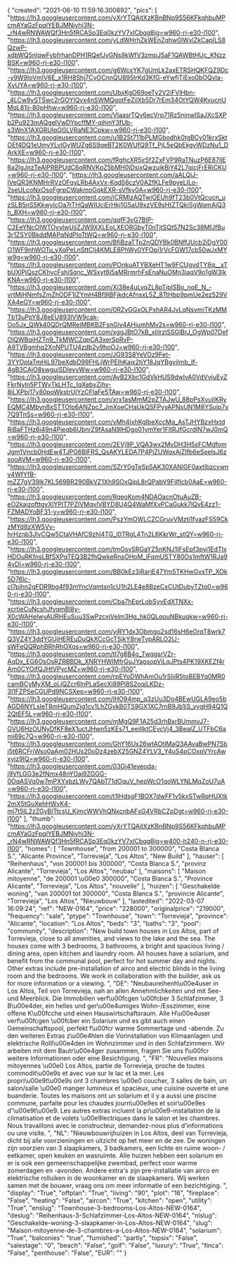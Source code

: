 {
"created": "2021-06-10 11:59:16.300892",
"pics": [
"https://lh3.googleusercontent.com/yXrYTQAitXzKBnBNp9S56KFkqhbuMPcmAYaGzFpqlYEBJMNjyhi3N-_rN4wRNWAWQf3Hn5fRCASp3Eq0kzYV7xICbqg8jg=w960-rj-e30-l100",
"https://lh3.googleusercontent.com/yLdWHrhZkWEnZqhw0IWxlZkCapILS8QzwP-xdbWQ5nlqwFybfrhanDPH1RQefJvGNs9kWfV3zmpJ5aF1QAWBtHUc_KNzzBSK=w960-rj-e30-l100",
"https://lh3.googleusercontent.com/g6WcxYK7gUmLk2axETRSHQKFQZ9Dc-y9W9IoVmlV6E_x1RH8Shj7CyOCnnQU895lrKd3KfG-eYwfjTiExo0bOQvla-XvUYA=w960-rj-e30-l100",
"https://lh3.googleusercontent.com/UbxKgO69oeTy2V2iFVlHbn-_4LCw9vSTSwc2rGOYlQvx4nSWMQgotFeZilXb5Dr7rEm34OtYQW4KvucnUMqL81jj-80pHhw=w960-rj-e30-l100",
"https://lh3.googleusercontent.com/VIaasrTQv6ecVrp71Rz5njnwISaJXcSXPb2Pu923mAQgelVwDYpcffMY-qjhjnY3fUb-s3WnX1AXGRUlqGGLVRaNE3Cpkw=w960-rj-e30-l100",
"https://lh3.googleusercontent.com/u1B2St711bPLMGbodhk0tgBCy01krxSktOEf4DQ1eUmyYLvIGyWUZg6S9qeBT2K0WUfQ9Tf_PjL5eQbEkgyWDzNu1_DArkXE=w960-rj-e30-l100",
"https://lh3.googleusercontent.com/fRghcXR5jr5f2ZxFVP9RaTNuzP6E87lIE6a2lgJnzTeAlPRBPUdC6qRNVKpZ5bMH0jDsixQwzuikBiY42L7qicjFrERiCKU=w960-rj-e30-l100",
"https://lh3.googleusercontent.com/aALQjJ-IVeQR3KNMHrRVzOFqyLRb4AxVx-Kqd56czV0A2fKLFe9pyeLILo-2seULcoNxOsoFgrpCWakmoGqkEXR-sVfky0A=w960-rj-e30-l100",
"https://lh3.googleusercontent.com/iCRMIzAQTwiOEUh9fT23b0VtQcucn_uzSLB5nS5KkwylcOa7rTHQaWIUciErHkj1G5aU9xzVE9sHtZTQkiSgWqmAjQ3h_BXH=w960-rj-e30-l100",
"https://lh3.googleusercontent.com/qqfF3vG7BIP-C2EeYNcOIWTOyvIwUjjZJW9XXLEoLXEORGbyT0nTjtSQt57N2Sc38MfJfBu3r1ZSY0BkddMAPqNdPIoTtWQ=w960-rj-e30-l100",
"https://lh3.googleusercontent.com/BfjBzaTTp2nQDYBk0BNffJUcb2iDgY00O1WF9nhWOTu_yXqPeLnSttClj4KMLE8PhWy0YFOpi1rVcFGW17cb50wJxMYw9g=w960-rj-e30-l100",
"https://lh3.googleusercontent.com/POnkuATYBXeHT1w9FCUgvdTY8q__xTbUXlPjQszCKhycFshjSqnc_WSxyt6j5aMRrmrhFsEnaNuOMn3iaqV9o1gW3lkKNA=w960-rj-e30-l100",
"https://lh3.googleusercontent.com/Xi38e4uLvqZL8pTiplSBo_nqE_N_-vrtMiHNmfsZmZhODF1IZYmH4Bf9lBFjkdcAfnsxL5Z_8TtHbp9pmUe2ez529VXA4eGY=w960-rj-e30-l100",
"https://lh3.googleusercontent.com/0RZyGGxOLPxhAR4JvLqNsvmiTKzMMTb13uPpY8J8eEU893lVW9cak-Oo5Jx_QWk40QDrQMReiMBKB2FsnGiv4AHiumhMv2s=w960-rj-e30-l100",
"https://lh3.googleusercontent.com/xggJBtO7kB_xIilrzlSSGlBrJ_OgWp07DefOlQWBqiHZTn9_TkMWCZqpCA3xerSpRvP-A9TVBgmhq2XnNPUTU4zdb2y9hoOJ=w960-rj-e30-l100",
"https://lh3.googleusercontent.com/JG93S8YeVOz9Fet-3YYOplaTmHiL97beXdbD99FHLjWrPElhKajx2tjY18JqYBgviImb_If-4gB3CAjO8swgujSDleyyWw=w960-rj-e30-l100",
"https://lh3.googleusercontent.com/AyB2Xbc1GdVkHUS9dwlvA0VdVvjuEyZFkrNyln5PTWyTkLHTc_IqXebvZihv-8iLXPbi17y80poWkstrUjYzCFIaFe5TAw=w960-rj-e30-l100",
"https://lh3.googleusercontent.com/xrx1asMmM2pZTAJwU_88pPsXyujIKRyEQMC4Mbyn8xSTTOIp6ANZpc7_JmXoeCHaUkQSFPyyAPNsUN1M8YSujp7v7Q9TnSs=w960-rj-e30-l100",
"https://lh3.googleusercontent.com/vMh4IxhKgIbeXccMq_AsTJHYBzxHxtdRiBaFTHz6i49n4Pieqb6UbnrZ9fAsaN9lHDgo01ymYer1FltRJfGcrdIN7wJ0mQ=w960-rj-e30-l100",
"https://lh3.googleusercontent.com/2EVj9P_VQA3wx2MvDH3H5sFCMdfomJgm1Vncb0HdEw4TJPG6BlFRS_QsAKYLEDA7P4PjZUWqxAjZIfb6eSeelsJ6zsooAVM=w960-rj-e30-l100",
"https://lh3.googleusercontent.com/SZrY0gTeSp5AK30XANlGF0axtIbzcvwnv4WfYfB-mZZ7gV39lk7KL569BR290BkVZ1Xh9SOxQipL8rQPabV9Fjlflcb0AaE=w960-rj-e30-l100",
"https://lh3.googleusercontent.com/RqeoKom4NDAOacnOtuAuZB-eO2kajzofttgvXlYPlT7PZlVMqvIVBYD8U4Q4WaMfXvPCaGukk7lQvE4zz1-FZMADYoBF31-y=w960-rj-e30-l100",
"https://lh3.googleusercontent.com/PszYmOWLCZCGruvVMzti1fvazFS59CkzMYd8zXW5Vv-hrHznb3JlvCQw5CtaVHAfC9zhI4TG_l0TRgL4Tn2L6KkrWr_stQY=w960-rj-e30-l100",
"https://lh3.googleusercontent.com/tmGsySRGaYZ5nKNJ1IFsEpf3pyi1EdTIxHDOuRKfnsLBfSXPqTEQ3B2fhQwkeRnsOHoM_iFqmUSTY80Os1mftW1RJa94vDI=w960-rj-e30-l100",
"https://lh3.googleusercontent.com/BB0kEz3iRarjE47Ym5TKHwGvxTP_XOk5D76lc-cl7pihn2gFDR9bg4f93mYncVqmtsn1cU1h2LE4e8BzeCxCUtDubyTZtq0=w960-rj-e30-l100",
"https://lh3.googleusercontent.com/Cba7hEprLobSyvEdXTNXx-xcrtieCuNcshJfyqmBl8y-X0cWAHeIwyAURHEuSuu3SwPzcxjVelm3Hg_hk0QLqouNBkuqkw=w960-rj-e30-l100",
"https://lh3.googleusercontent.com/yiRY1dx3Obmgo2sd16sH6eOrqT8wrk7Q3VZ4Y3ddYGUjHEREuDuQkXCcGcTSjkY8rwTvpARLO2IJ-sWFeQQRphBRhRhOXqs=w960-rj-e30-l100",
"https://lh3.googleusercontent.com/tI7g8B4o_TwqgsrVZr-AqDx_EG6OsOsRZRBBDk_XNRYHWIMfrGuJYagsopViLqJPts4PK19XKEZf4rAm0CYOifQJHtVPycMZ=w960-rj-e30-l100",
"https://lh3.googleusercontent.com/rpEYoDWhAmOu1rSliiR5toBEBYq0MR0camBCyMyXM_oLjQZcr6lnPLaSecXi89Pl8S2oqjLKDz-3I1FZPSeCGUPd9NCSXeo=w960-rj-e30-l100",
"https://lh3.googleusercontent.com/lHO94mp_q3zUu3Do4BEwUGLA9eo5bAGD6NYLsIeT8mHQumZjg1cv1LhZGvkB0TS9GX1XC7rnB9Jb1iS_vygH94Q1Q2QtEF5L=w960-rj-e30-l100",
"https://lh3.googleusercontent.com/mMgQ9F1A25d3rhBxrBUmmvJ7-GVU6HzOUNyDfKF8eX1uctJHwn5zKEs71_eeiIIktCEvcVj4_3BeaIZ_UTFbC6ami69c7Q=w960-rj-e30-l100",
"https://lh3.googleusercontent.com/GhY16Ux26wtAOtIMaQ3AAyaBwPN7Sbj5t6RCFrjWso0aAm02HUs20oDz4zebX25GNZ4YLV3_Y4uS4pCOxpVYrcAwxyjz9IQ=w960-rj-e30-l100",
"https://lh3.googleusercontent.com/03Gj41eveoda-j9VfLGG3e2fNmx48nYOaj9ZGGG-0OqASVq0w7mPXYxbzLWy7QAbT71dOquV_hepWcO1qoWLYNLMqZoU7uA=w960-rj-e30-l100",
"https://lh3.googleusercontent.com/t1lHdsgF1BOX7dwFF1v5kxSTwRqHUXtk2mX5tGuXehHWvK4-mj7t5IL2zZGyBITtcsU_KjmcWWVhQNxcnbAFxG4VRbCZpDgt=w960-rj-e30-l100"
],
"thumb": "https://lh3.googleusercontent.com/yXrYTQAitXzKBnBNp9S56KFkqhbuMPcmAYaGzFpqlYEBJMNjyhi3N-_rN4wRNWAWQf3Hn5fRCASp3Eq0kzYV7xICbqg8jg=w400-h240-n-rj-e30-l100",
"homes": [
"Townhouse",
"from 200001 to 300000",
"Costa Blanca S.",
"Alicante Province",
"Torrevieja",
"Los Altos",
"New Build"
],
"hauser": [
"Reihenhaus",
"von 200001 bis 300000",
"Costa Blanca S.",
"provinz Alicante",
"Torrevieja",
"Los Altos",
"neubau"
],
"maisons": [
"Maison mitoyenne",
"de 200001 \u00e0 300000",
"Costa Blanca S.",
"Province Alicante",
"Torrevieja",
"Los Altos",
"nouvelle"
],
"huizen": [
"Geschakelde woning",
"van 200001 tot 300000",
"Costa Blanca S.",
"provincie Alicante",
"Torrevieja",
"Los Altos",
"Nieuwbouw"
],
"lastedited": "2022-03-07 16:09:24",
"ref": "NEW-0164",
"price": "228000",
"originalprice": "219000",
"frequency": "sale",
"ptype": "Townhouse",
"town": "Torrevieja",
"province": "Alicante",
"location": "Los Altos",
"beds": "3",
"baths": "3",
"pool": "community",
"description": "New build town houses in Los Altos, part of Torrevieja, close to all amenities, and views to the lake and the sea. The houses come with 3 bedrooms, 3 bathrooms, a bright and spacious living / dining area, open kitchen and laundry room. All houses have a solarium, and benefit from the communal pool, perfect for hot summer day and nights. Other extras include pre-installation of airco and electric blinds in the living room and the bedrooms. We work in collaboration with the builder, ask us for more information or a viewing.  ",
"DE": "Neubaureihenh\u00e4user in Los Altos, Teil von Torrevieja, nah an allen Annehmlichkeiten und mit See- und Meerblick. Die Immobilien verf\u00fcgen \u00fcber 3 Schlafzimmer, 3 B\u00e4der, ein helles und ger\u00e4umiges Wohn-/Esszimmer, eine offene K\u00fcche und einen Hauswirtschaftsraum. Alle H\u00e4user verf\u00fcgen \u00fcber ein Solarium und es gibt auch einen Gemeinschaftspool, perfekt f\u00fcr warme Sommertage und -abende. Zu den weiteren Extras z\u00e4hlen die Vorinstallation von Klimaanlagen und elektrische Rolll\u00e4den im Wohnzimmer und in den Schlafzimmern. Wir arbeiten mit dem Bautr\u00e4ger zusammen, fragen Sie uns f\u00fcr weitere Informationen oder eine Besichtigung. ",
"FR": "Nouvelles maisons mitoyennes \u00e0 Los Altos, partie de Torrevieja, proche de toutes commodit\u00e9s et avec vue sur le lac et la mer. Les propri\u00e9t\u00e9s ont 3 chambres \u00e0 coucher, 3 salles de bain, un salon/salle \u00e0 manger lumineux et spacieux, une cuisine ouverte et une buanderie. Toutes les maisons ont un solarium et il y a aussi une piscine commune, parfaite pour les chaudes journ\u00e9es et soir\u00e9es d'\u00e9t\u00e9. Les autres extras incluent la pr\u00e9-installation de la climatisation et de volets \u00e9lectriques dans le salon et les chambres. Nous travaillons avec le constructeur, demandez-nous plus d'informations ou une visite.   ",
"NL": "Nieuwbouwrijhuizen in Los Altos, deel van Torrevieja, dicht bij alle voorzieningen en uitzicht op het meer en de zee. De woningen zijn voorzien van 3 slaapkamers, 3 badkamers, een lichte en ruime woon- / eetkamer, open keuken en wasruimte. Alle huizen hebben een solarium en er is ook een gemeenschappelijke zwembad, perfect voor warme zomerdagen en -avonden. Andere extra's zijn pre-installatie van airco en elektrische rolluiken in de woonkamer en de slaapkamers. Wij werken samen met de bouwer, vraag ons om meer informatie of een bezichtiging. ",
"display": "True",
"offplan": "True",
"living": "90",
"plot": "16",
"fireplace": "False",
"heating": "False",
"aircon": "True",
"kitchen": "open",
"utility": "True",
"enslug": "Townhouse-3-bedrooms-Los-Altos-NEW-0164",
"deslug": "Reihenhaus-3-Schlafzimmer-Los-Altos-NEW-0164",
"nlslug": "Geschakelde-woning-3-slaapkamer-in-Los-Altos-NEW-0164",
"slug": "Maison-mitoyenne-de-3-chambres-a-Los-Altos-NEW-0164",
"solarium": "True",
"balconies": "true",
"furnished": "partly",
"topsix": "False",
"salestage": "0",
"beach": "False",
"golf": "False",
"luxury": "True",
"finca": "False",
"penthouse": "False",
"EUR": ""
}